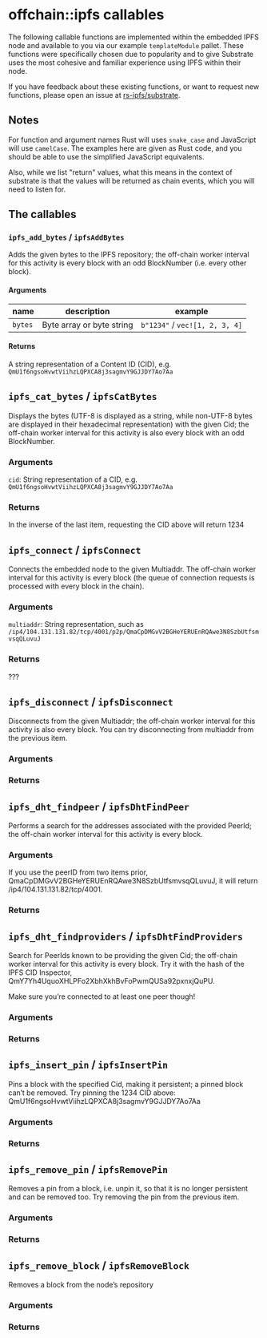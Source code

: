 # offchain::ipfs callables

The following callable functions are implemented within the embedded IPFS node and available to you
via our example `templateModule` pallet. These functions were specifically chosen due to popularity
and to give Substrate uses the most cohesive and familiar experience using IPFS within their node.

If you have feedback about these existing functions, or want to request new functions, please
open an issue at [rs-ipfs/substrate].

[rs-ipfs/substrate]: https://github.com/rs-ipfs/substrate

## Notes

For function and argument names Rust will uses `snake_case` and JavaScript will use `camelCase`.
The examples here are given as Rust code, and you should be able to use the simplified JavaScript equivalents.

Also, while we list "return" values, what this means in the context of substrate is that the values
will be returned as chain events, which you will need to listen for.

## The callables

### `ipfs_add_bytes` / `ipfsAddBytes`

Adds the given bytes to the IPFS repository; the off-chain worker interval for this activity is
every block with an odd BlockNumber (i.e. every other block).

#### Arguments

| name | description | example |
| ---- | ----- | ----|
| `bytes` |  Byte array or byte string | `b"1234"` / `vec![1, 2, 3, 4]` |

#### Returns

A string representation of a Content ID (CID), e.g. `QmU1f6ngsoHvwtViihzLQPXCA8j3sagmvY9GJJDY7Ao7Aa`

## `ipfs_cat_bytes` / `ipfsCatBytes`

Displays the bytes (UTF-8 is displayed as a string, while non-UTF-8 bytes are displayed in their
hexadecimal representation) with the given Cid; the off-chain worker interval for this activity
is also every block with an odd BlockNumber.

### Arguments

`cid`: String representation of a CID, e.g. `QmU1f6ngsoHvwtViihzLQPXCA8j3sagmvY9GJJDY7Ao7Aa`

### Returns

In the inverse of the last item, requesting the CID above will return 1234

## `ipfs_connect` / `ipfsConnect`

Connects the embedded node to the given Multiaddr. The off-chain worker interval for this activity
is every block (the queue of connection requests is processed with every block in the chain).

### Arguments

`multiaddr`: String representation, such as `/ip4/104.131.131.82/tcp/4001/p2p/QmaCpDMGvV2BGHeYERUEnRQAwe3N8SzbUtfsmvsqQLuvuJ`

### Returns

???

## `ipfs_disconnect` / `ipfsDisconnect`

Disconnects from the given Multiaddr; the off-chain worker interval for this activity is also every
block. You can try disconnecting from multiaddr from the previous item.

### Arguments

### Returns

## `ipfs_dht_findpeer` / `ipfsDhtFindPeer`

Performs a search for the addresses associated with the provided PeerId; the off-chain worker 
interval for this activity is every block.

### Arguments

If you use the peerID from two items prior, QmaCpDMGvV2BGHeYERUEnRQAwe3N8SzbUtfsmvsqQLuvuJ, it will return /ip4/104.131.131.82/tcp/4001.

### Returns

## `ipfs_dht_findproviders` / `ipfsDhtFindProviders`

Search for PeerIds known to be providing the given Cid; the off-chain worker interval for this
activity is every block. Try it with the hash of the IPFS CID Inspector,
QmY7Yh4UquoXHLPFo2XbhXkhBvFoPwmQUSa92pxnxjQuPU.

Make sure you’re connected to at least one peer though!

### Arguments

### Returns

## `ipfs_insert_pin` / `ipfsInsertPin`

Pins a block with the specified Cid, making it persistent; a pinned block can’t be removed.
Try pinning the 1234 CID above: QmU1f6ngsoHvwtViihzLQPXCA8j3sagmvY9GJJDY7Ao7Aa

### Arguments

### Returns

## `ipfs_remove_pin` / `ipfsRemovePin`

Removes a pin from a block, i.e. unpin it, so that it is no longer persistent and can be removed
too. Try removing the pin from the previous item.

### Arguments

### Returns

## `ipfs_remove_block` / `ipfsRemoveBlock`

Removes a block from the node’s repository

### Arguments

### Returns
